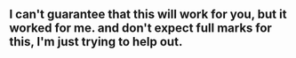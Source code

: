## I can't guarantee that this will work for you, but it worked for me. and don't expect full marks for this, I'm just trying to help out.